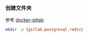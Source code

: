 ### 创建文件夹

参考 [docker-gitlab](https://github.com/sameersbn/docker-gitlab)

```sh
mkdir -p {gitlab,postgresql,redis}
```

